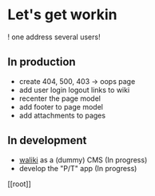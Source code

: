 # Let's get workin

! one address several users!

## In production

* create 404, 500, 403 -> oops page
* add user login logout links to wiki
* recenter the page model
* add footer to page model
* add attachments to pages

## In development

* [waliki](https://github.com/mgaitan/waliki/blob/master/docs/boxes.rst) as a (dummy) CMS (In progress)
* develop the "P/T" app (In progress)

[[root]]